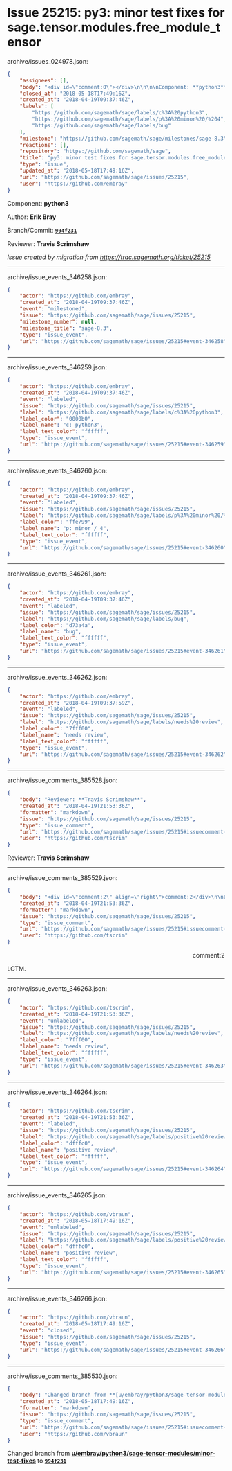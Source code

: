 # Issue 25215: py3: minor test fixes for sage.tensor.modules.free_module_tensor

archive/issues_024978.json:
```json
{
    "assignees": [],
    "body": "<div id=\"comment:0\"></div>\n\n\n\nComponent: **python3**\n\nAuthor: **Erik Bray**\n\nBranch/Commit: **[`994f231`](https://github.com/sagemath/sagetrac-mirror/commit/994f2318ba15d336b00486b3744bc0098a63b78a)**\n\nReviewer: **Travis Scrimshaw**\n\n_Issue created by migration from https://trac.sagemath.org/ticket/25215_\n\n",
    "closed_at": "2018-05-18T17:49:16Z",
    "created_at": "2018-04-19T09:37:46Z",
    "labels": [
        "https://github.com/sagemath/sage/labels/c%3A%20python3",
        "https://github.com/sagemath/sage/labels/p%3A%20minor%20/%204",
        "https://github.com/sagemath/sage/labels/bug"
    ],
    "milestone": "https://github.com/sagemath/sage/milestones/sage-8.3",
    "reactions": [],
    "repository": "https://github.com/sagemath/sage",
    "title": "py3: minor test fixes for sage.tensor.modules.free_module_tensor",
    "type": "issue",
    "updated_at": "2018-05-18T17:49:16Z",
    "url": "https://github.com/sagemath/sage/issues/25215",
    "user": "https://github.com/embray"
}
```
<div id="comment:0"></div>



Component: **python3**

Author: **Erik Bray**

Branch/Commit: **[`994f231`](https://github.com/sagemath/sagetrac-mirror/commit/994f2318ba15d336b00486b3744bc0098a63b78a)**

Reviewer: **Travis Scrimshaw**

_Issue created by migration from https://trac.sagemath.org/ticket/25215_





---

archive/issue_events_346258.json:
```json
{
    "actor": "https://github.com/embray",
    "created_at": "2018-04-19T09:37:46Z",
    "event": "milestoned",
    "issue": "https://github.com/sagemath/sage/issues/25215",
    "milestone_number": null,
    "milestone_title": "sage-8.3",
    "type": "issue_event",
    "url": "https://github.com/sagemath/sage/issues/25215#event-346258"
}
```



---

archive/issue_events_346259.json:
```json
{
    "actor": "https://github.com/embray",
    "created_at": "2018-04-19T09:37:46Z",
    "event": "labeled",
    "issue": "https://github.com/sagemath/sage/issues/25215",
    "label": "https://github.com/sagemath/sage/labels/c%3A%20python3",
    "label_color": "0000b0",
    "label_name": "c: python3",
    "label_text_color": "ffffff",
    "type": "issue_event",
    "url": "https://github.com/sagemath/sage/issues/25215#event-346259"
}
```



---

archive/issue_events_346260.json:
```json
{
    "actor": "https://github.com/embray",
    "created_at": "2018-04-19T09:37:46Z",
    "event": "labeled",
    "issue": "https://github.com/sagemath/sage/issues/25215",
    "label": "https://github.com/sagemath/sage/labels/p%3A%20minor%20/%204",
    "label_color": "ffe799",
    "label_name": "p: minor / 4",
    "label_text_color": "ffffff",
    "type": "issue_event",
    "url": "https://github.com/sagemath/sage/issues/25215#event-346260"
}
```



---

archive/issue_events_346261.json:
```json
{
    "actor": "https://github.com/embray",
    "created_at": "2018-04-19T09:37:46Z",
    "event": "labeled",
    "issue": "https://github.com/sagemath/sage/issues/25215",
    "label": "https://github.com/sagemath/sage/labels/bug",
    "label_color": "d73a4a",
    "label_name": "bug",
    "label_text_color": "ffffff",
    "type": "issue_event",
    "url": "https://github.com/sagemath/sage/issues/25215#event-346261"
}
```



---

archive/issue_events_346262.json:
```json
{
    "actor": "https://github.com/embray",
    "created_at": "2018-04-19T09:37:59Z",
    "event": "labeled",
    "issue": "https://github.com/sagemath/sage/issues/25215",
    "label": "https://github.com/sagemath/sage/labels/needs%20review",
    "label_color": "7fff00",
    "label_name": "needs review",
    "label_text_color": "ffffff",
    "type": "issue_event",
    "url": "https://github.com/sagemath/sage/issues/25215#event-346262"
}
```



---

archive/issue_comments_385528.json:
```json
{
    "body": "Reviewer: **Travis Scrimshaw**",
    "created_at": "2018-04-19T21:53:36Z",
    "formatter": "markdown",
    "issue": "https://github.com/sagemath/sage/issues/25215",
    "type": "issue_comment",
    "url": "https://github.com/sagemath/sage/issues/25215#issuecomment-385528",
    "user": "https://github.com/tscrim"
}
```

Reviewer: **Travis Scrimshaw**



---

archive/issue_comments_385529.json:
```json
{
    "body": "<div id=\"comment:2\" align=\"right\">comment:2</div>\n\nLGTM.",
    "created_at": "2018-04-19T21:53:36Z",
    "formatter": "markdown",
    "issue": "https://github.com/sagemath/sage/issues/25215",
    "type": "issue_comment",
    "url": "https://github.com/sagemath/sage/issues/25215#issuecomment-385529",
    "user": "https://github.com/tscrim"
}
```

<div id="comment:2" align="right">comment:2</div>

LGTM.



---

archive/issue_events_346263.json:
```json
{
    "actor": "https://github.com/tscrim",
    "created_at": "2018-04-19T21:53:36Z",
    "event": "unlabeled",
    "issue": "https://github.com/sagemath/sage/issues/25215",
    "label": "https://github.com/sagemath/sage/labels/needs%20review",
    "label_color": "7fff00",
    "label_name": "needs review",
    "label_text_color": "ffffff",
    "type": "issue_event",
    "url": "https://github.com/sagemath/sage/issues/25215#event-346263"
}
```



---

archive/issue_events_346264.json:
```json
{
    "actor": "https://github.com/tscrim",
    "created_at": "2018-04-19T21:53:36Z",
    "event": "labeled",
    "issue": "https://github.com/sagemath/sage/issues/25215",
    "label": "https://github.com/sagemath/sage/labels/positive%20review",
    "label_color": "dfffc0",
    "label_name": "positive review",
    "label_text_color": "ffffff",
    "type": "issue_event",
    "url": "https://github.com/sagemath/sage/issues/25215#event-346264"
}
```



---

archive/issue_events_346265.json:
```json
{
    "actor": "https://github.com/vbraun",
    "created_at": "2018-05-18T17:49:16Z",
    "event": "unlabeled",
    "issue": "https://github.com/sagemath/sage/issues/25215",
    "label": "https://github.com/sagemath/sage/labels/positive%20review",
    "label_color": "dfffc0",
    "label_name": "positive review",
    "label_text_color": "ffffff",
    "type": "issue_event",
    "url": "https://github.com/sagemath/sage/issues/25215#event-346265"
}
```



---

archive/issue_events_346266.json:
```json
{
    "actor": "https://github.com/vbraun",
    "created_at": "2018-05-18T17:49:16Z",
    "event": "closed",
    "issue": "https://github.com/sagemath/sage/issues/25215",
    "type": "issue_event",
    "url": "https://github.com/sagemath/sage/issues/25215#event-346266"
}
```



---

archive/issue_comments_385530.json:
```json
{
    "body": "Changed branch from **[u/embray/python3/sage-tensor-modules/minor-test-fixes](https://github.com/sagemath/sagetrac-mirror/tree/u/embray/python3/sage-tensor-modules/minor-test-fixes)** to **[`994f231`](https://github.com/sagemath/sagetrac-mirror/commit/994f2318ba15d336b00486b3744bc0098a63b78a)**",
    "created_at": "2018-05-18T17:49:16Z",
    "formatter": "markdown",
    "issue": "https://github.com/sagemath/sage/issues/25215",
    "type": "issue_comment",
    "url": "https://github.com/sagemath/sage/issues/25215#issuecomment-385530",
    "user": "https://github.com/vbraun"
}
```

Changed branch from **[u/embray/python3/sage-tensor-modules/minor-test-fixes](https://github.com/sagemath/sagetrac-mirror/tree/u/embray/python3/sage-tensor-modules/minor-test-fixes)** to **[`994f231`](https://github.com/sagemath/sagetrac-mirror/commit/994f2318ba15d336b00486b3744bc0098a63b78a)**
